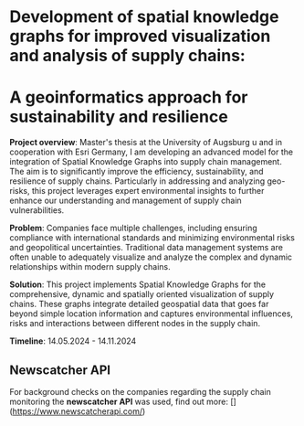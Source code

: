 # Development of spatial knowledge graphs for improved visualization and analysis of supply chains:
# A geoinformatics approach for sustainability and resilience

**Project overview**: Master's thesis at the University of Augsburg u and in cooperation with Esri Germany, I am developing an advanced model for the integration of 
Spatial Knowledge Graphs into supply chain management. The aim is to significantly improve the efficiency, sustainability, and resilience of supply chains. 
Particularly in addressing and analyzing geo-risks, this project leverages expert environmental insights to further enhance our understanding and management of 
supply chain vulnerabilities.

**Problem**: Companies face multiple challenges, including ensuring compliance with international standards and minimizing environmental risks and geopolitical uncertainties. 
Traditional data management systems are often unable to adequately visualize and analyze the complex and dynamic relationships within modern supply chains.

**Solution**: This project implements Spatial Knowledge Graphs for the comprehensive, dynamic and spatially oriented visualization of supply chains. 
These graphs integrate detailed geospatial data that goes far beyond simple location information and captures environmental influences, risks and interactions between different nodes in the supply chain.

**Timeline**: 14.05.2024 - 14.11.2024

## Newscatcher API
For background checks on the companies regarding the supply chain monitoring the **newscatcher API** was used, find out more: 
[</newscatcher>] (https://www.newscatcherapi.com/) 

